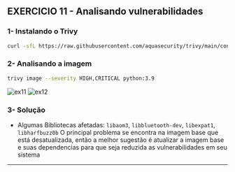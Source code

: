 
## EXERCICIO 11 - Analisando vulnerabilidades

### 1- Instalando o Trivy

```bash
curl -sfL https://raw.githubusercontent.com/aquasecurity/trivy/main/contrib/install.sh | sudo sh -s -- -b /usr/local/bin v0.61.1
```

### 2- Analisando a imagem

```bash
trivy image --severity HIGH,CRITICAL python:3.9
```
![ex11](https://github.com/user-attachments/assets/27fcac67-1bbe-40ed-94c4-e3b7d3aff74a)
![ex12](https://github.com/user-attachments/assets/8e6fd99e-8299-4937-82be-460a6d0a7839)

### 3- Solução

- Algumas Bibliotecas afetadas: `libaom3`, `libbluetooth-dev`, `libexpat1`, `libharfbuzz0b`
O principal problema se encontra na imagem base que está desatualizada, então a melhor sugestão é atualizar a imagem base e suas dependencias para que seja reduzida as vulnerabilidades em seu sistema

---
